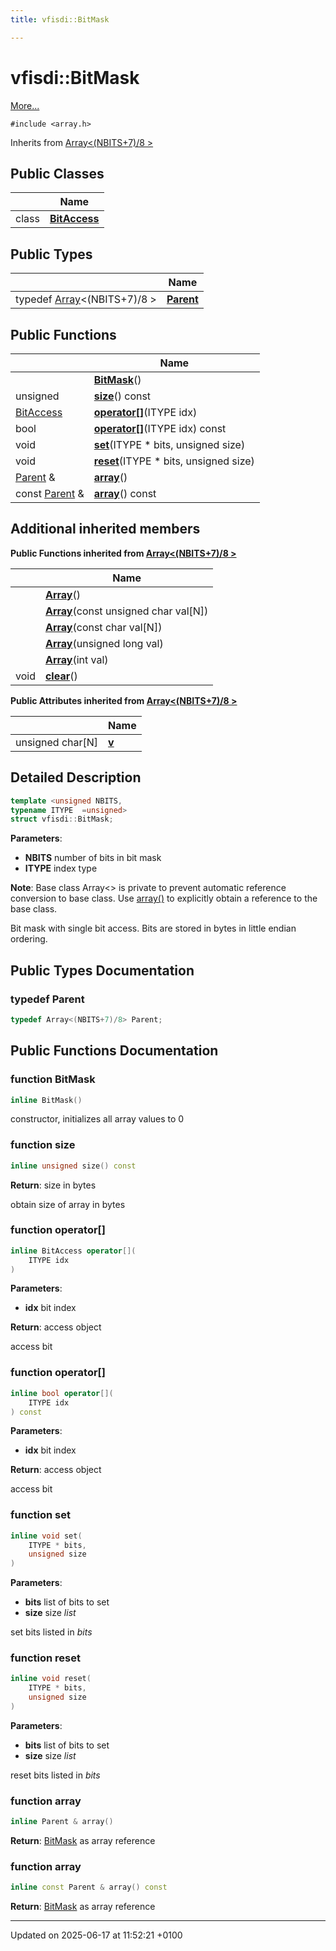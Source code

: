 ```yaml
---
title: vfisdi::BitMask

---
```


# vfisdi::BitMask



 [More...](#detailed-description)


`#include <array.h>`

Inherits from [Array<(NBITS+7)/8 >](structvfisdi_1_1_array.md)

## Public Classes

|                | Name           |
| -------------- | -------------- |
| class | **[BitAccess](classvfisdi_1_1_bit_mask_1_1_bit_access.md)**  |

## Public Types

|                | Name           |
| -------------- | -------------- |
| typedef [Array](structvfisdi_1_1_array.md)<(NBITS+7)/8 > | **[Parent](structvfisdi_1_1_bit_mask.md#typedef-parent)**  |

## Public Functions

|                | Name           |
| -------------- | -------------- |
| | **[BitMask](structvfisdi_1_1_bit_mask.md#function-bitmask)**() |
| unsigned | **[size](structvfisdi_1_1_bit_mask.md#function-size)**() const |
| [BitAccess](classvfisdi_1_1_bit_mask_1_1_bit_access.md) | **[operator[]](structvfisdi_1_1_bit_mask.md#function-operator[])**(ITYPE idx) |
| bool | **[operator[]](structvfisdi_1_1_bit_mask.md#function-operator[])**(ITYPE idx) const |
| void | **[set](structvfisdi_1_1_bit_mask.md#function-set)**(ITYPE * bits, unsigned size) |
| void | **[reset](structvfisdi_1_1_bit_mask.md#function-reset)**(ITYPE * bits, unsigned size) |
| [Parent](structvfisdi_1_1_bit_mask.md#typedef-parent) & | **[array](structvfisdi_1_1_bit_mask.md#function-array)**() |
| const [Parent](structvfisdi_1_1_bit_mask.md#typedef-parent) & | **[array](structvfisdi_1_1_bit_mask.md#function-array)**() const |

## Additional inherited members

**Public Functions inherited from [Array<(NBITS+7)/8 >](structvfisdi_1_1_array.md)**

|                | Name           |
| -------------- | -------------- |
| | **[Array](structvfisdi_1_1_array.md#function-array)**() |
| | **[Array](structvfisdi_1_1_array.md#function-array)**(const unsigned char val[N]) |
| | **[Array](structvfisdi_1_1_array.md#function-array)**(const char val[N]) |
| | **[Array](structvfisdi_1_1_array.md#function-array)**(unsigned long val) |
| | **[Array](structvfisdi_1_1_array.md#function-array)**(int val) |
| void | **[clear](structvfisdi_1_1_array.md#function-clear)**() |

**Public Attributes inherited from [Array<(NBITS+7)/8 >](structvfisdi_1_1_array.md)**

|                | Name           |
| -------------- | -------------- |
| unsigned char[N] | **[v](structvfisdi_1_1_array.md#variable-v)**  |


## Detailed Description

```cpp
template <unsigned NBITS,
typename ITYPE  =unsigned>
struct vfisdi::BitMask;
```


**Parameters**: 

  * **NBITS** number of bits in bit mask 
  * **ITYPE** index type 


**Note**: Base class Array<> is private to prevent automatic reference conversion to base class. Use [array()](structvfisdi_1_1_bit_mask.md#function-array) to explicitly obtain a reference to the base class. 

Bit mask with single bit access. Bits are stored in bytes in little endian ordering. 

## Public Types Documentation

### typedef Parent

```cpp
typedef Array<(NBITS+7)/8> Parent;
```


## Public Functions Documentation

### function BitMask

```cpp
inline BitMask()
```


constructor, initializes all array values to 0 


### function size

```cpp
inline unsigned size() const
```


**Return**: size in bytes 

obtain size of array in bytes


### function operator[]

```cpp
inline BitAccess operator[](
    ITYPE idx
)
```


**Parameters**: 

  * **idx** bit index 


**Return**: access object 

access bit


### function operator[]

```cpp
inline bool operator[](
    ITYPE idx
) const
```


**Parameters**: 

  * **idx** bit index 


**Return**: access object 

access bit


### function set

```cpp
inline void set(
    ITYPE * bits,
    unsigned size
)
```


**Parameters**: 

  * **bits** list of bits to set 
  * **size** size _list_


set bits listed in _bits_


### function reset

```cpp
inline void reset(
    ITYPE * bits,
    unsigned size
)
```


**Parameters**: 

  * **bits** list of bits to set 
  * **size** size _list_


reset bits listed in _bits_


### function array

```cpp
inline Parent & array()
```


**Return**: [BitMask](structvfisdi_1_1_bit_mask.md) as array reference 

### function array

```cpp
inline const Parent & array() const
```


**Return**: [BitMask](structvfisdi_1_1_bit_mask.md) as array reference 

-------------------------------

Updated on 2025-06-17 at 11:52:21 +0100
